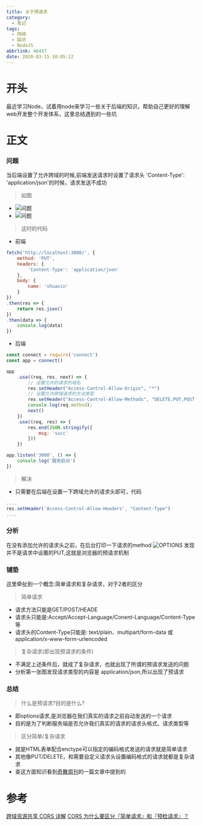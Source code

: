 ```yaml
---
title: 关于预请求
category:
  - 笔记
tags:
  - 网络
  - 踩坑
  - NodeJS
abbrlink: 46437
date: 2020-03-15 10:05:12
---
```

# 开头
最近学习Node，试着用node来学习一些关于后端的知识，帮助自己更好的理解web开发整个开发体系，这里总结遇到的一些坑

# 正文

### 问题
当后端设置了允许跨域的时候,前端发送请求时设置了请求头  'Content-Type': 'application/json'的时候，请求发送不成功
>如图
- ![问题](/img/caikeng/one.png)
- ![问题](/img/caikeng/two.png)

>这时的代码
- 前端
```js
fetch('http://localhost:3000/', {
    method: 'PUT',
    headers: {
        'Content-Type': 'application/json'
    },
    body: {
        name: 'shuaxin'
    }
})
.then(res => {
    return res.json()
})
.then(data => {
    console.log(data)
})
```
- 后端
```js
const connect = require('connect')
const app = connect()

app
    .use((req, res, next) => {
        // 设置允许的请求的域名
        res.setHeader("Access-Control-Allow-Origin", "*")
        // 设置允许跨域请求的方法类型
        res.setHeader("Access-Control-Allow-Methods", "DELETE,PUT,POST,GET,OPTIONS")
        console.log(req.method);
        next()
    })
    .use((req, res) => {
        res.end(JSON.stringify({
            msg: 'succ'
        }))
    })

app.listen('3000', () => {
    console.log('服务启动')
})
```

>解决
- 只需要在后端在设置一下跨域允许的请求头即可，代码
```js
....
res.setHeader('Access-Control-Allow-Headers', "Content-Type")
....
```

### 分析
在没有添加允许的请求头之前，在后台打印一下请求的method
![OPTIONS](/img/caikeng/three.png)
发现并不是请求中设置的PUT,这就是浏览器的预请求机制

### 铺垫
这里牵扯到一个概念:简单请求和复杂请求，对于2者的区分

>简单请求
- 请求方法只能是GET/POST/HEADE
- 请求头只能是:Accept/Accept-Language/Conent-Language/Content-Type 等
- 请求头的Content-Type只能是: text/plain、multipart/form-data 或 application/x-www-form-urlencoded

>复杂请求(即出现预请求的条件)
- 不满足上述条件后，就成了复杂请求，也就出现了所谓的预请求发送的问题
- 分析第一张图发现请求类型的内容是 application/json,所以出现了预请求


### 总结

>什么是预请求?目的是什么?
- 即options请求,是浏览器在我们真实的请求之前自动发送的一个请求
- 目的是为了判断服务端是否允许我们真实的请求的请求头格式、请求类型等

>区分简单/复杂请求
- 就是HTML表单配合enctype可以指定的编码格式发送的请求就是简单请求
- 其他像PUT/DELETE，和需要自定义请求头设置编码格式的请求就都是复杂请求
- 查这方面知识看到[奇舞周刊](https://juejin.im/post/5d71d1e7f265da03934c027b)的一篇文章中提到的

# 参考
[跨域资源共享 CORS 详解](https://www.ruanyifeng.com/blog/2016/04/cors.html)
[CORS 为什么要区分『简单请求』和『预检请求』？](https://juejin.im/post/5d71d1e7f265da03934c027b)





